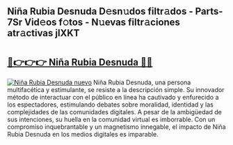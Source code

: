 ## Niña Rubia Desnuda D𝚎sn𝚞dos filtr𝚊dos - Parts-7Sr Vid𝚎os f𝚘tos - N𝚞evas filtr𝚊ciones atr𝚊ctivas jlXKT

# <h2><a href="http://mbbzmm.tromn.icu/?c=Ni%c3%b1a+Rubia+Desnuda">🔗👉👉👉 Niña Rubia Desnuda 🔗🔗</a></h2>

[![Niña Rubia Desnuda nuevo](https://i.imgur.com/pEAQMta.gif)](http://mbbzmm.tromn.icu/?c=Ni%c3%b1a+Rubia+Desnuda)
Niña Rubia Desnuda, una persona multifacética y estimulante, se resiste a la descripción simple. Su innovador método de interactuar con el público en línea ha cautivado y enfurecido a los espectadores, estimulando debates sobre moralidad, identidad y las complejidades de las comunidades digitales. A pesar de la ambigüedad de sus intenciones, su huella en la comunidad virtual es imborrable. Con un compromiso inquebrantable y un magnetismo innegable, el impacto de Niña Rubia Desnuda en los medios digitales es imparable.
